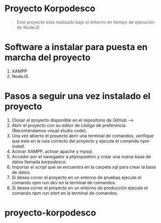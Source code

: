 # Proyecto Korpodesco

> Este proyecto esta realizado bajo el entorno en tiempo de ejecución de NodeJS

# Software a instalar para puesta en marcha del proyecto

1. XAMPP
2. NodeJS

# Pasos a seguir una vez instalado el proyecto

1. Clonar el proyecto disponible en el repositorio de GitHub -->
2. Abrir el proyecto con su editor de código de preferencia (Recomendamos visual studio code).
3. Una vez abierto el proyecto abrir una terminal de comandos, verifique que este en la ruta correcto del proyecto y ejecute el comando *npm install*.
4. Activar XAMPP, activar apache y mysql.
5. Acceder por el navegador a *phpmyadmin* y crear una nueva base de datos llamada *korpodesco*.
6. Importar el *script* que se encuentra en la carpeta *sql* para crear la base de datos.
7. Si desea correr el proyecto en un entorno de pruebas ejecute el comando *npm run dev* en la terminal de comandos.
8. Si desea correr el proyecto en un entorno de producción ejecute el comando *npm run start* en la terminal de comandos.
# proyecto-korpodesco

